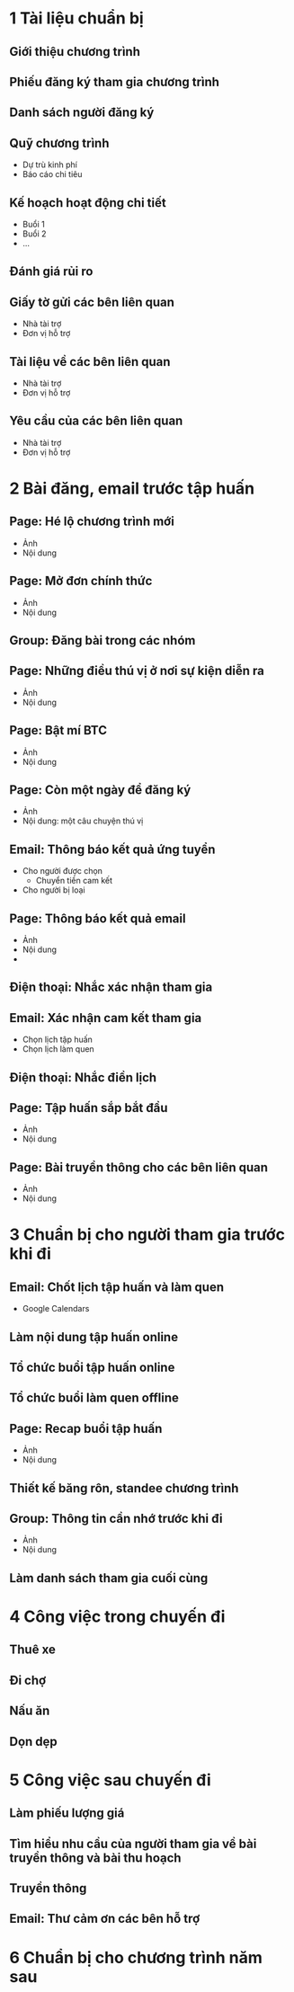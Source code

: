 # 1 Tài liệu chuẩn bị
## Giới thiệu chương trình
## Phiếu đăng ký tham gia chương trình
## Danh sách người đăng ký
## Quỹ chương trình
- Dự trù kinh phí
- Báo cáo chi tiêu
## Kế hoạch hoạt động chi tiết
- Buổi 1
- Buổi 2
- ...
## Đánh giá rủi ro
## Giấy tờ gửi các bên liên quan
- Nhà tài trợ
- Đơn vị hỗ trợ

## Tài liệu về các bên liên quan
- Nhà tài trợ
- Đơn vị hỗ trợ

## Yêu cầu của các bên liên quan
- Nhà tài trợ
- Đơn vị hỗ trợ

# 2 Bài đăng, email trước tập huấn
## Page: Hé lộ chương trình mới
-  Ảnh
-  Nội dung
## Page: Mở đơn chính thức
- Ảnh
- Nội dung
## Group: Đăng bài trong các nhóm
## Page: Những điều thú vị ở nơi sự kiện diễn ra
-  Ảnh
-  Nội dung
## Page: Bật mí BTC
-  Ảnh
-  Nội dung
## Page: Còn một ngày để đăng ký
-  Ảnh
-  Nội dung: một câu chuyện thú vị
## Email: Thông báo kết quả ứng tuyển
-  Cho người được chọn
	- Chuyển tiền cam kết
-  Cho người bị loại
## Page: Thông báo kết quả email
-  Ảnh
-  Nội dung
- 
## Điện thoại: Nhắc xác nhận tham gia
## Email: Xác nhận cam kết tham gia
-  Chọn lịch tập huấn
-  Chọn lịch làm quen
## Điện thoại: Nhắc điền lịch
## Page: Tập huấn sắp bắt đầu
-  Ảnh
-  Nội dung

## Page: Bài truyền thông cho các bên liên quan
-  Ảnh
-  Nội dung

# 3 Chuẩn bị cho người tham gia trước khi đi
## Email: Chốt lịch tập huấn và làm quen
- Google Calendars
## Làm nội dung tập huấn online
## Tổ chức buổi tập huấn online
## Tổ chức buổi làm quen offline
## Page: Recap buổi tập huấn
-  Ảnh
-  Nội dung
## Thiết kế băng rôn, standee chương trình
## Group: Thông tin cần nhớ trước khi đi
-  Ảnh
-  Nội dung
## Làm danh sách tham gia cuối cùng

# 4 Công việc trong chuyến đi
## Thuê xe
## Đi chợ
## Nấu ăn
## Dọn dẹp

# 5 Công việc sau chuyến đi
## Làm phiếu lượng giá
## Tìm hiểu nhu cầu của người tham gia về bài truyền thông và bài thu hoạch
## Truyền thông 
## Email: Thư cảm ơn các bên hỗ trợ

# 6 Chuẩn bị cho chương trình năm sau